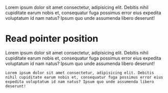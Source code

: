 Lorem ipsum dolor sit amet consectetur, adipisicing elit. Debitis nihil cupiditate earum nobis et, consequatur fuga possimus error eius expedita voluptatum id nam natus? Ipsum quo unde assumenda libero deserunt!

# Read pointer position
Lorem ipsum dolor sit amet consectetur, adipisicing elit. Debitis nihil cupiditate earum nobis et, consequatur fuga possimus error eius expedita voluptatum id nam natus? Ipsum quo unde assumenda libero deserunt!

``````
Lorem ipsum dolor sit amet consectetur, adipisicing elit. Debitis nihil cupiditate earum nobis et, consequatur fuga possimus error eius expedita voluptatum id nam natus? Ipsum quo unde assumenda libero deserunt!
``````